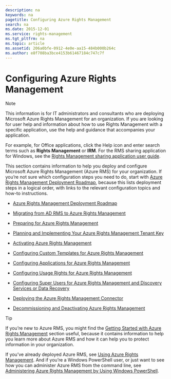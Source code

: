 ```yaml
---
description: na
keywords: na
pagetitle: Configuring Azure Rights Management
search: na
ms.date: 2015-12-01
ms.service: rights-management
ms.tgt_pltfrm: na
ms.topic: article
ms.assetid: 206a0bfe-0912-4e0e-aa15-484b000b264c
ms.author: e8f708ba3bce4153b61467184c747c7f
---
```

# Configuring Azure Rights Management
> [!NOTE]
> This information is for IT administrators and consultants who are deploying Microsoft Azure Rights Management for an organization. If you are looking for user help and information about how to use Rights Management with a specific application, use the help and guidance that accompanies your application.
> 
> For example, for Office applications, click the Help icon and enter search terms such as **Rights Management** or **IRM**. For the RMS sharing application for Windows, see the [Rights Management sharing application user guide](http://technet.microsoft.com/library/dn339006.aspx).

This section contains information to help you deploy and configure Microsoft Azure Rights Management (Azure RMS) for your organization. If you’re not sure which configuration steps you need to do, start with [Azure Rights Management Deployment Roadmap](../Topic/Azure_Rights_Management_Deployment_Roadmap.md), because this lists deployment steps in a logical order, with links to the relevant configuration topics and how-to instructions.

-   [Azure Rights Management Deployment Roadmap](../Topic/Azure_Rights_Management_Deployment_Roadmap.md)

-   [Migrating from AD RMS to Azure Rights Management](../Topic/Migrating_from_AD_RMS_to_Azure_Rights_Management.md)

-   [Preparing for Azure Rights Management](../Topic/Preparing_for_Azure_Rights_Management.md)

-   [Planning and Implementing Your Azure Rights Management Tenant Key](../Topic/Planning_and_Implementing_Your_Azure_Rights_Management_Tenant_Key.md)

-   [Activating Azure Rights Management](../Topic/Activating_Azure_Rights_Management.md)

-   [Configuring Custom Templates for Azure Rights Management](../Topic/Configuring_Custom_Templates_for_Azure_Rights_Management.md)

-   [Configuring Applications for Azure Rights Management](../Topic/Configuring_Applications_for_Azure_Rights_Management.md)

-   [Configuring Usage Rights for Azure Rights Management](../Topic/Configuring_Usage_Rights_for_Azure_Rights_Management.md)

-   [Configuring Super Users for Azure Rights Management and Discovery Services or Data Recovery](../Topic/Configuring_Super_Users_for_Azure_Rights_Management_and_Discovery_Services_or_Data_Recovery.md)

-   [Deploying the Azure Rights Management Connector](../Topic/Deploying_the_Azure_Rights_Management_Connector.md)

-   [Decommissioning and Deactivating Azure Rights Management](../Topic/Decommissioning_and_Deactivating_Azure_Rights_Management.md)

> [!TIP]
> If you’re new to Azure RMS, you might find the [Getting Started with Azure Rights Management](../Topic/Getting_Started_with_Azure_Rights_Management.md) section useful, because it contains information to help you learn more about Azure RMS and how it can help you to protect information in your organization.
> 
> If you’ve already deployed Azure RMS, see [Using Azure Rights Management](../Topic/Using_Azure_Rights_Management.md). And if you’re a Windows PowerShell user, or just want to see how you can administer Azure RMS from the command line, see [Administering Azure Rights Management by Using Windows PowerShell](../Topic/Administering_Azure_Rights_Management_by_Using_Windows_PowerShell.md).

